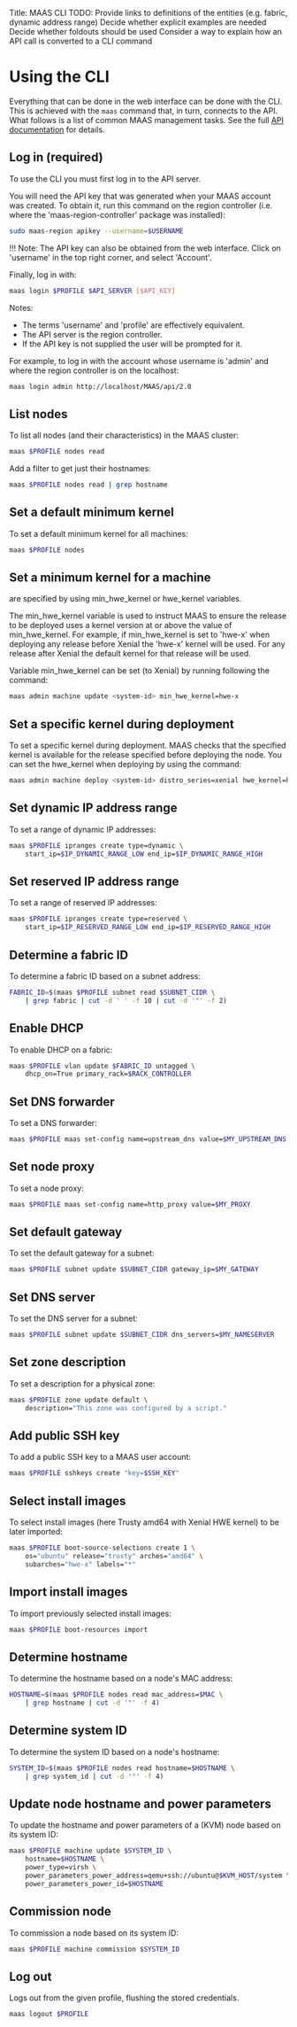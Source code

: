 Title: MAAS CLI
TODO:  Provide links to definitions of the entities (e.g. fabric, dynamic address range)
       Decide whether explicit examples are needed
       Decide whether foldouts should be used
       Consider a way to explain how an API call is converted to a CLI command


# Using the CLI

Everything that can be done in the web interface can be done with the CLI. This
is achieved with the `maas` command that, in turn, connects to the API. What
follows is a list of common MAAS management tasks. See the full
[API documentation](http://maas.ubuntu.com/docs2.0/index.html#api-cli-documentation)
for details.


## Log in (required)

To use the CLI you must first log in to the API server.

You will need the API key that was generated when your MAAS account was
created. To obtain it, run this command on the region controller (i.e. where
the 'maas-region-controller' package was installed):

```bash
sudo maas-region apikey --username=$USERNAME
```

!!! Note: The API key can also be obtained from the web interface. Click on
'username' in the top right corner, and select 'Account'.

Finally, log in with:

```bash
maas login $PROFILE $API_SERVER [$API_KEY]
```

Notes:

- The terms 'username' and 'profile' are effectively equivalent.
- The API server is the region controller.
- If the API key is not supplied the user will be prompted for it.

For example, to log in with the account whose username is 'admin' and where
the region controller is on the localhost:

```bash
maas login admin http://localhost/MAAS/api/2.0
```


## List nodes

To list all nodes (and their characteristics) in the MAAS cluster:

```bash
maas $PROFILE nodes read
```

Add a filter to get just their hostnames:

```bash
maas $PROFILE nodes read | grep hostname
```


## Set a default minimum kernel

To set a default minimum kernel for all machines:

```bash
maas $PROFILE nodes
```


## Set a minimum kernel for a machine

are specified by using min\_hwe\_kernel or hwe\_kernel variables.

The min\_hwe\_kernel variable is used to instruct MAAS to ensure the release to
be deployed uses a kernel version at or above the value of min\_hwe\_kernel.
For example, if min\_hwe\_kernel is set to 'hwe-x' when deploying any release
before Xenial the 'hwe-x' kernel will be used. For any release after Xenial the
default kernel for that release will be used.

Variable min\_hwe\_kernel can be set (to Xenial) by running following the command:

```bash
maas admin machine update <system-id> min_hwe_kernel=hwe-x
```


## Set a specific kernel during deployment

To set a specific kernel during deployment. MAAS checks that the
specified kernel is available for the release specified before deploying the
node. You can set the hwe\_kernel when deploying by using the command:

```bash
maas admin machine deploy <system-id> distro_series=xenial hwe_kernel=hwe-x
```

## Set dynamic IP address range

To set a range of dynamic IP addresses:

```bash
maas $PROFILE ipranges create type=dynamic \
	start_ip=$IP_DYNAMIC_RANGE_LOW end_ip=$IP_DYNAMIC_RANGE_HIGH
```


## Set reserved IP address range

To set a range of reserved IP addresses:

```bash
maas $PROFILE ipranges create type=reserved \
	start_ip=$IP_RESERVED_RANGE_LOW end_ip=$IP_RESERVED_RANGE_HIGH
```


## Determine a fabric ID

To determine a fabric ID based on a subnet address:

```bash
FABRIC_ID=$(maas $PROFILE subnet read $SUBNET_CIDR \
	| grep fabric | cut -d ' ' -f 10 | cut -d '"' -f 2)
```


## Enable DHCP

To enable DHCP on a fabric:

```bash
maas $PROFILE vlan update $FABRIC_ID untagged \
	dhcp_on=True primary_rack=$RACK_CONTROLLER
```


## Set DNS forwarder

To set a DNS forwarder:

```bash
maas $PROFILE maas set-config name=upstream_dns value=$MY_UPSTREAM_DNS
```


## Set node proxy

To set a node proxy:

```bash
maas $PROFILE maas set-config name=http_proxy value=$MY_PROXY
```


## Set default gateway

To set the default gateway for a subnet:

```bash
maas $PROFILE subnet update $SUBNET_CIDR gateway_ip=$MY_GATEWAY
```


## Set DNS server

To set the DNS server for a subnet:

```bash
maas $PROFILE subnet update $SUBNET_CIDR dns_servers=$MY_NAMESERVER
```


## Set zone description

To set a description for a physical zone:

```bash
maas $PROFILE zone update default \
	description="This zone was configured by a script."
```


## Add public SSH key

To add a public SSH key to a MAAS user account:

```bash
maas $PROFILE sshkeys create "key=$SSH_KEY"
```


## Select install images

To select install images (here Trusty amd64 with Xenial HWE kernel) to be later
imported:

```bash
maas $PROFILE boot-source-selections create 1 \
	os="ubuntu" release="trusty" arches="amd64" \
	subarches="hwe-x" labels="*"
```


## Import install images

To import previously selected install images:

```bash
maas $PROFILE boot-resources import
```


## Determine hostname

To determine the hostname based on a node's MAC address:

```bash
HOSTNAME=$(maas $PROFILE nodes read mac_address=$MAC \
	| grep hostname | cut -d '"' -f 4)
```


## Determine system ID

To determine the system ID based on a node's hostname:

```bash
SYSTEM_ID=$(maas $PROFILE nodes read hostname=$HOSTNAME \
	| grep system_id | cut -d '"' -f 4)
```


## Update node hostname and power parameters

To update the hostname and power parameters of a (KVM) node based on its
system ID:

```bash
maas $PROFILE machine update $SYSTEM_ID \
	hostname=$HOSTNAME \
	power_type=virsh \
	power_parameters_power_address=qemu+ssh://ubuntu@$KVM_HOST/system \
	power_parameters_power_id=$HOSTNAME
```


## Commission node

To commission a node based on its system ID:

```bash
maas $PROFILE machine commission $SYSTEM_ID
```


## Log out

Logs out from the given profile, flushing the stored credentials.

```bash
maas logout $PROFILE
```
